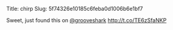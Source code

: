 Title: chirp
Slug: 5f74326e10185c6feba0d1006b6e1bf7

Sweet, just found this on <a href="http://twitter.com/grooveshark">@grooveshark</a> <a href="http://t.co/TE6zSfaNKP">http://t.co/TE6zSfaNKP</a>
